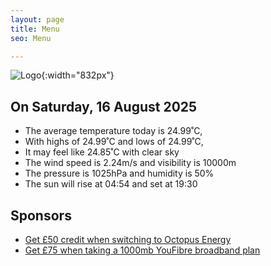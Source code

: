 ```yaml
---
layout: page
title: Menu
seo: Menu

---
```


![Logo](/images/logo.jpg){:width="832px"}

<!-- weather_marker starts -->
## On Saturday, 16 August 2025

- The average temperature today is 24.99˚C,
- With highs of 24.99˚C and lows of 24.99˚C,
- It may feel like 24.85˚C with clear sky
- The wind speed is 2.24m/s and visibility is 10000m
- The pressure is 1025hPa and humidity is 50%
- The sun will rise at 04:54 and set at 19:30

<!-- weather_marker ends -->

## Sponsors

- [Get £50 credit when switching to Octopus Energy](https://bit.ly/3oD1nnS)
- [Get £75 when taking a 1000mb YouFibre broadband plan](https://aklam.io/91zWhU?)
